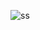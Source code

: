 ![ss](https://github.com/csamin/fuzzing_with_afl/blob/main/c_binary/Screenshot%20from%202023-08-15%2018-21-07.png)
